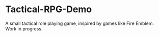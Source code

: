 # Tactical-RPG-Demo
A small tactical role playing game, inspired by games like Fire Emblem. Work in progress.
